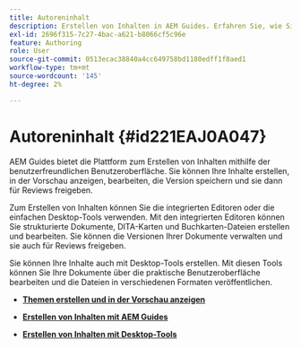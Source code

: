 ```yaml
---
title: Autoreninhalt
description: Erstellen von Inhalten in AEM Guides. Erfahren Sie, wie Sie die Version Ihres Dokuments erstellen, in der Vorschau anzeigen, bearbeiten, speichern und für Überprüfungen freigeben können.
exl-id: 2696f315-7c27-4bac-a621-b8066cf5c96e
feature: Authoring
role: User
source-git-commit: 0513ecac38840a4cc649758bd1180edff1f8aed1
workflow-type: tm+mt
source-wordcount: '145'
ht-degree: 2%

---
```


# Autoreninhalt {#id221EAJ0A047}

AEM Guides bietet die Plattform zum Erstellen von Inhalten mithilfe der benutzerfreundlichen Benutzeroberfläche. Sie können Ihre Inhalte erstellen, in der Vorschau anzeigen, bearbeiten, die Version speichern und sie dann für Reviews freigeben.

Zum Erstellen von Inhalten können Sie die integrierten Editoren oder die einfachen Desktop-Tools verwenden. Mit den integrierten Editoren können Sie strukturierte Dokumente, DITA-Karten und Buchkarten-Dateien erstellen und bearbeiten. Sie können die Versionen Ihrer Dokumente verwalten und sie auch für Reviews freigeben.

Sie können Ihre Inhalte auch mit Desktop-Tools erstellen. Mit diesen Tools können Sie Ihre Dokumente über die praktische Benutzeroberfläche bearbeiten und die Dateien in verschiedenen Formaten veröffentlichen.

- **[Themen erstellen und in der Vorschau anzeigen](create-preview-topics.md)**

- **[Erstellen von Inhalten mit AEM Guides](authoring-content-xml-doc.md)**

- **[Erstellen von Inhalten mit Desktop-Tools](author-desktop-tools.md)**
